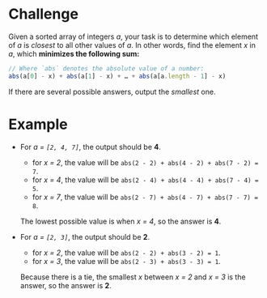 # Challenge
Given a sorted array of integers *a*, your task is to determine which element of *a* is *closest* to all other values of *a*.
In other words, find the element *x* in *a*, which **minimizes the following sum:**

~~~ts
// Where `abs` denotes the absolute value of a number:
abs(a[0] - x) + abs(a[1] - x) + … + abs(a[a.length - 1] - x)
~~~

If there are several possible answers, output the *smallest* one.

# Example
- For *a = `[2, 4, 7]`*, the output should be **4**.
	- for *x = 2*, the value will be `abs(2 - 2) + abs(4 - 2) + abs(7 - 2) = 7`.
	- for *x = 4*, the value will be `abs(2 - 4) + abs(4 - 4) + abs(7 - 4) = 5`.
	- for *x = 7*, the value will be `abs(2 - 7) + abs(4 - 7) + abs(7 - 7) = 8`.

	The lowest possible value is when *x = 4*, so the answer is **4**.

- For *a = `[2, 3]`*, the output should be **2**.
	- for *x = 2*, the value will be `abs(2 - 2) + abs(3 - 2) = 1`.
	- for *x = 3*, the value will be `abs(2 - 3) + abs(3 - 3) = 1`.

	Because there is a tie, the smallest *x* between *x = 2* and *x = 3* is the answer, so the answer is **2**.
